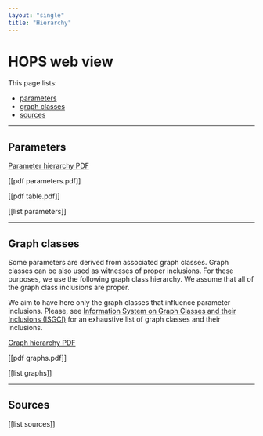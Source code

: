 ```yaml
---
layout: "single"
title: "Hierarchy"
---
```


# HOPS web view

This page lists:

* [parameters](#parameters)
* [graph classes](#graph-classes)
* [sources](#sources)

---

## Parameters

[Parameter hierarchy PDF](parameters.pdf)

[[pdf parameters.pdf]]

[[pdf table.pdf]]

[[list parameters]]

---

## Graph classes

Some parameters are derived from associated graph classes.
Graph classes can be also used as witnesses of proper inclusions.
For these purposes, we use the following graph class hierarchy.
We assume that all of the graph class inclusions are proper.

We aim to have here only the graph classes that influence parameter inclusions.
Please, see [Information System on Graph Classes and their Inclusions (ISGCI)](https://www.graphclasses.org/) for an exhaustive list of graph classes and their inclusions.

[Graph hierarchy PDF](graphs)

[[pdf graphs.pdf]]

[[list graphs]]

---

## Sources

[[list sources]]
